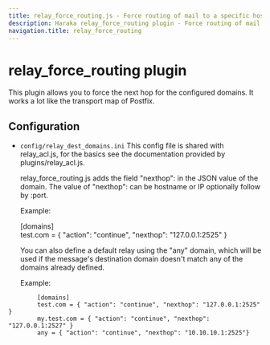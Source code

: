 ```yaml
---
title: relay_force_routing.js - Force routing of mail to a specific host
description: Haraka relay_force_routing plugin - Force routing of mail to a specific host
navigation.title: relay_force_routing
---
```


# relay_force_routing plugin

This plugin allows you to force the next hop for the configured domains.
It works a lot like the transport map of Postfix.

Configuration
-------------

* `config/relay_dest_domains.ini`
    This config file is shared with relay\_acl.js, for the basics see the
    documentation provided by plugins/relay\_acl.js.

    relay\_force\_routing.js adds the field "nexthop": in the JSON value
    of the domain. The value of "nexthop": can be hostname or IP optionally
    follow by :port.

    Example:

    [domains]  
    test.com = { "action": "continue", "nexthop": "127.0.0.1:2525" }
  
    You can also define a default relay using the "any" domain, which will be
    used if the message's destination domain doesn't match any of the domains
    already defined.

    Example:
```
        [domains]  
        test.com = { "action": "continue", "nexthop": "127.0.0.1:2525" }
        my.test.com = { "action": "continue", "nexthop": "127.0.0.1:2527" }
        any = { "action": "continue", "nexthop": "10.10.10.1:2525"}
```